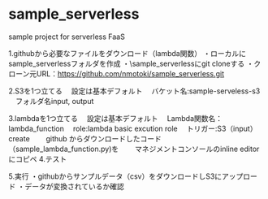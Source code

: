 # sample_serverless
sample project for serverless FaaS

1.githubから必要なファイルをダウンロード（lambda関数）
 ・ローカルにsample_serverlessフォルダを作成
 ・\sample_serverlessにgit cloneする
 ・クローン元URL：https://github.com/nmotoki/sample_serverless.git

2.S3を1つ立てる
　設定は基本デフォルト
　バケット名:sample-serveless-s3
　フォルダ名input, output

3.lambdaを1つ立てる
　設定は基本デフォルト
　Lambda関数名：lambda_function
　role:lambda basic excution role
　トリガー:S3（input）create 
　　github からダウンロードしたコード（sample_lambda_function.py)を
　　マネジメントコンソールのinline editorにコピペ
4.テスト

5.実行
・githubからサンプルデータ（csv）をダウンロードしS3にアップロード
・データが変換されているか確認
